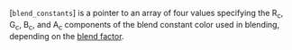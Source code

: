 [`blend_constants`] is a pointer to an array of four values specifying
the R<sub>c</sub>, G<sub>c</sub>, B<sub>c</sub>, and A<sub>c</sub> components of the
blend constant color used in blending, depending on the
[blend factor](https://www.khronos.org/registry/vulkan/specs/1.3-extensions/html/vkspec.html#framebuffer-blendfactors).